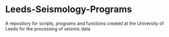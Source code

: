 # Leeds-Seismology-Programs
A repository for scripts, programs and functions created at the University of Leeds for the processing of seismic data
